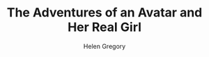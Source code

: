 ---
title: The Adventures of an Avatar and Her Real Girl
author: Helen Gregory
link: "/assets/pdf/gregory-adventures-avatar-real-girl.pdf"
---